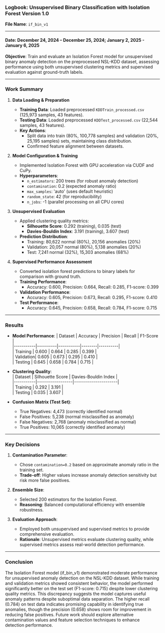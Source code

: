 ### **Logbook: Unsupervised Binary Classification with Isolation Forest Version 1.0**  
**File Name**: `if_bin_v1`  

---

#### **Date**: December 24, 2024 – December 25, 2024; January 2, 2025 - January 6, 2025
**Objective**: Train and evaluate an Isolation Forest model for unsupervised binary anomaly detection on the preprocessed NSL-KDD dataset, assessing performance using both unsupervised clustering metrics and supervised evaluation against ground-truth labels.  

---

### **Work Summary**  
1. **Data Loading & Preparation**  
   - **Training Data**: Loaded preprocessed `KDDTrain_processed.csv` (125,973 samples, 43 features).  
   - **Testing Data**: Loaded preprocessed `KDDTest_processed.csv` (22,544 samples, 43 features).  
   - **Key Actions**:  
     - Split data into train (80%, 100,778 samples) and validation (20%, 25,195 samples) sets, maintaining class distribution.
     - Confirmed feature alignment between datasets.

2. **Model Configuration & Training**  
   - Implemented Isolation Forest with GPU acceleration via CUDF and CuPy.
   - **Hyperparameters**:  
     - `n_estimators`: 200 trees (for robust anomaly detection)
     - `contamination`: 0.2 (expected anomaly ratio)
     - `max_samples`: 'auto' (uses default heuristic) 
     - `random_state`: 42 (for reproducibility)
     - `n_jobs`: -1 (parallel processing on all CPU cores)

3. **Unsupervised Evaluation**  
   - Applied clustering quality metrics:
     - **Silhouette Score**: 0.292 (training), 0.035 (test)
     - **Davies-Bouldin Index**: 3.191 (training), 3.607 (test)
   - **Prediction Distribution**:
     - Training: 80,622 normal (80%), 20,156 anomalies (20%)
     - Validation: 20,057 normal (80%), 5,138 anomalies (20%)
     - Test: 7,241 normal (32%), 15,303 anomalies (68%)

4. **Supervised Performance Assessment**  
   - Converted isolation forest predictions to binary labels for comparison with ground truth.
   - **Training Performance**:
     - Accuracy: 0.600, Precision: 0.664, Recall: 0.285, F1-score: 0.399
   - **Validation Performance**:
     - Accuracy: 0.605, Precision: 0.673, Recall: 0.295, F1-score: 0.410
   - **Test Performance**:
     - Accuracy: 0.645, Precision: 0.658, Recall: 0.784, F1-score: 0.715

---

### **Results**  
- **Model Performance**: 
  | Dataset   | Accuracy | Precision | Recall | F1-Score |  
  |-----------|----------|-----------|--------|----------|  
  | Training  | 0.600    | 0.664     | 0.285  | 0.399    |  
  | Validation| 0.605    | 0.673     | 0.295  | 0.410    |  
  | Testing   | 0.645    | 0.658     | 0.784  | 0.715    |  

- **Clustering Quality**:  
  | Dataset   | Silhouette Score | Davies-Bouldin Index |  
  |-----------|------------------|----------------------|  
  | Training  | 0.292            | 3.191                |  
  | Testing   | 0.035            | 3.607                |  

- **Confusion Matrix (Test Set)**:  
  - True Negatives: 4,473 (correctly identified normal)
  - False Positives: 5,238 (normal misclassified as anomaly)
  - False Negatives: 2,768 (anomaly misclassified as normal)
  - True Positives: 10,065 (correctly identified anomaly)

---

### **Key Decisions**  
1. **Contamination Parameter**:  
   - Chose `contamination=0.2` based on approximate anomaly ratio in the training set.  
   - **Trade-off**: Higher values increase anomaly detection sensitivity but risk more false positives.

2. **Ensemble Size**:  
   - Selected 200 estimators for the Isolation Forest.
   - **Reasoning**: Balanced computational efficiency with ensemble robustness.

3. **Evaluation Approach**:  
   - Employed both unsupervised and supervised metrics to provide comprehensive evaluation.
   - **Rationale**: Unsupervised metrics evaluate clustering quality, while supervised metrics assess real-world detection performance.

---

### **Conclusion**  
The Isolation Forest model (if_bin_v1) demonstrated moderate performance for unsupervised anomaly detection on the NSL-KDD dataset. While training and validation metrics showed consistent behavior, the model performed significantly better on the test set (F1-score: 0.715) despite lower clustering quality metrics. This discrepancy suggests the model captures useful anomaly patterns despite suboptimal data separation. The higher recall (0.784) on test data indicates promising capability in identifying true anomalies, though the precision (0.658) shows room for improvement in reducing false positives. Future work should explore alternative contamination values and feature selection techniques to enhance detection performance.